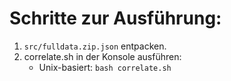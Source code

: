 # Schritte zur Ausführung:
1. ```src/fulldata.zip.json``` entpacken.
2. correlate.sh in der Konsole ausführen:
      - Unix-basiert: ```bash correlate.sh ```
  
